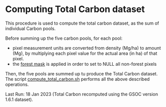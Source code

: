 # Computing Total Carbon dataset  

This procedure is used to compute the total carbon dataset, as the sum of individual Carbon pools.  

Before summing up the five carbon pools, for each pool:  
- pixel measurement units are converted from density (Mg/ha) to amount (Mg), by multiplying each pixel value for the actual area (in ha) of that pixel.  
- the [forest mask](../forest_mask/ReadMe.md) is applied in order to set to NULL all non-forest pixels

Then, the five pools are summed up tu produce the Total Carbon dataset. The script [compute_total_carbon.sh](./compute_total_carbon.sh) performs all the above described operations. 

Last Run: 18 Jan 2023 (Total Carbon recomputed using the GSOC version 1.6.1 dataset).  
